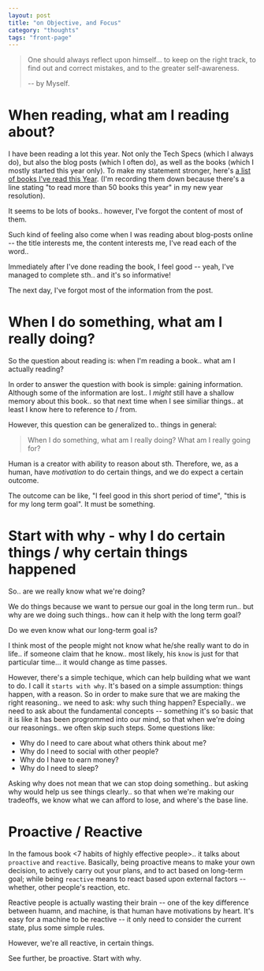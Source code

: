 ```yaml
---
layout: post
title: "on Objective, and Focus"
category: "thoughts"
tags: "front-page"
---
```


> One should always reflect upon himself... to keep on the right track, to find
> out and correct mistakes, and to the greater self-awareness.
>
> -- by Myself.

# When reading, what am I reading about?

I have been reading a lot this year. Not only the Tech Specs (which I always
do), but also the blog posts (which I often do), as well as the books (which I
mostly started this year only). To make my statement stronger, here's [a list of
books I've read this Year](/books-2016/).
(I'm recording them down because there's a line stating "to read more than 50 
books this year" in my new year resolution).


It seems to be lots of books.. however, I've forgot the content of most of them.

Such kind of feeling also come when I was reading about blog-posts online -- the
title interests me, the content interests me, I've read each of the word.. 

Immediately after I've done reading the book, I feel good -- yeah, I've managed
to complete sth.. and it's so informative!

The next day, I've forgot most of the information from the post.

# When I do something, what am I really doing?

So the question about reading is: when I'm reading a book.. what am I actually
reading?

In order to answer the question with book is simple: gaining information.
Although some of the information are lost.. I *might* still have a shallow
memory about this book.. so that next time when I see similiar things.. at least
I know here to reference to / from.

However, this question can be generalized to.. things in general:

> When I do something, what am I really doing? What am I really going for?

Human is a creator with ability to reason about sth. Therefore, we, as a human,
have *motivation* to do certain things, and we do expect a certain outcome.

The outcome can be like, "I feel good in this short period of time", "this is
for my long term goal". It must be something.

# Start with why - why I do certain things / why certain things happened

So.. are we really know what we're doing? 

We do things because we want to persue our goal in the long term run.. but why
are we doing such things.. how can it help with the long term goal?

Do we even know what our long-term goal is?

I think most of the people might not know what he/she really want to do in
life.. if someone claim that he know.. most likely, his `know` is just for that
particular time... it would change as time passes.

However, there's a simple techique, which can help building what we want to do.
I call it `starts with why`. It's based on a simple assumption: things happen,
with a reason. So in order to make sure that we are making the right reasoning..
we need to ask: why such thing happen? Especially.. we need to ask about the
fundamental concepts -- something it's so basic that it is like it has been
progrommed into our mind, so that when we're doing our reasonings.. we often
skip such steps. Some questions like:

- Why do I need to care about what others think about me?
- Why do I need to social with other people?
- Why do I have to earn money?
- Why do I need to sleep?

Asking why does not mean that we can stop doing something.. but asking why would
help us see things clearly.. so that when we're making our tradeoffs, we know
what we can afford to lose, and where's the base line.

# Proactive / Reactive

In the famous book <7 habits of highly effective people>.. it talks about
`proactive` and `reactive`. Basically, being proactive means to make your own
decision, to actively carry out your plans, and to act based on long-term goal;
while being `reactive` means to react based upon external factors -- whether,
other people's reaction, etc.

Reactive people is actually wasting their brain -- one of the key difference
between huamn, and machine, is that human have motivations by heart. It's easy
for a machine to be reactive -- it only need to consider the current state, plus
some simple rules.

However, we're all reactive, in certain things.

See further, be proactive. Start with why.
